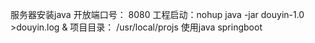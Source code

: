 服务器安装java
开放端口号： 8080
工程启动：nohup java -jar douyin-1.0 >douyin.log &
项目目录：
    /usr/local/projs
使用java springboot

